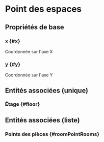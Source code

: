 # Point des espaces



## Propriétés de base

### x {#x}
        
Coordonnée sur l'axe X
### y {#y}
        
Coordonnée sur l'axe Y

## Entités associées (unique)

### Étage {#floor}
        


## Entités associées (liste)

### Points des pièces {#roomPointRooms}
        




<!--- THIS FILE IS GENERATED PLEASE DO NOT EDIT IT DIRECTLY --->
